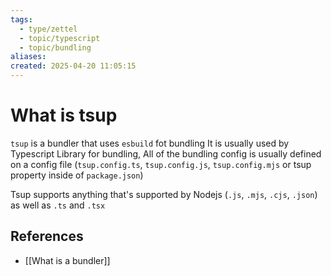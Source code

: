 ```yaml
---
tags:
  - type/zettel
  - topic/typescript
  - topic/bundling
aliases: 
created: 2025-04-20 11:05:15
---
```

# What is tsup

`tsup` is a bundler that uses `esbuild` fot bundling It is usually used by Typescript Library for bundling, All of the bundling config is usually defined on a config file (`tsup.config.ts`, `tsup.config.js`, `tsup.config.mjs` or tsup property inside of `package.json`)

Tsup supports anything that's supported by Nodejs (`.js`, `.mjs`, `.cjs`, `.json`) as well as `.ts` and `.tsx`

## References

- [[What is  a bundler]]